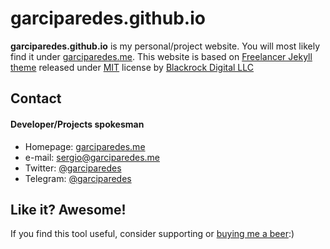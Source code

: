 garciparedes.github.io
======
**garciparedes.github.io** is my personal/project website. You will most likely find it under [garciparedes.me](http://garciparedes.me).
This website is based on [Freelancer Jekyll theme](https://github.com/BlackrockDigital/startbootstrap-freelancer/) released under [MIT](https://github.com/BlackrockDigital/startbootstrap-freelancer/blob/gh-pages/LICENSE) license by [Blackrock Digital LLC](https://github.com/BlackrockDigital)

## Contact
#### Developer/Projects spokesman
* Homepage: [garciparedes.me](http://garciparedes.me)
* e-mail: [sergio@garciparedes.me](mailto:sergio@garciparedes.me)
* Twitter: [@garciparedes](https://twitter.com/garciparedes "garciparedes on twitter")
* Telegram: [@garciparedes](http://t.me/garciparedes)


## Like it? Awesome!
If you find this tool useful, consider supporting or [buying me a beer](https://www.paypal.me/garciparedes/2):)
